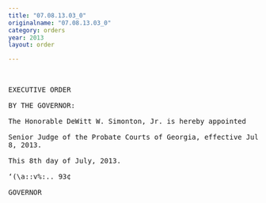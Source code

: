 ```yaml
---
title: "07.08.13.03_0"
originalname: "07.08.13.03_0"
category: orders
year: 2013
layout: order

---
```

<pre>
 

EXECUTIVE ORDER

BY THE GOVERNOR:

The Honorable DeWitt W. Simonton, Jr. is hereby appointed

Senior Judge of the Probate Courts of Georgia, effective July
8, 2013.

This 8th day of July, 2013.

‘(\a::v%:.. 93¢

GOVERNOR

</pre>
